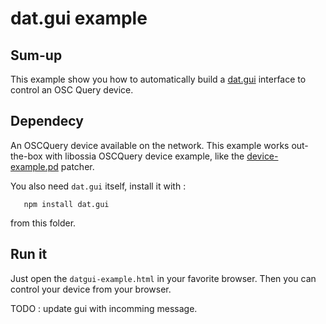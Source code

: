 # dat.gui example

## Sum-up

This example show you how to automatically build a [dat.gui](https://github.com/dataarts/dat.gui) interface to control an OSC Query device.

## Dependecy

An OSCQuery device available on the network. This example works out-the-box with libossia OSCQuery device example, like the [device-example.pd](https://github.com/ossia/libossia/blob/master/ossia/ossia-pd/examples/device-example.pd) patcher.

You also need `dat.gui` itself, install it with : 

~~~
   npm install dat.gui
~~~

from this folder.

## Run it

Just open the `datgui-example.html` in your favorite browser.
Then you can control your device from your browser.

TODO : update gui with incomming message.
